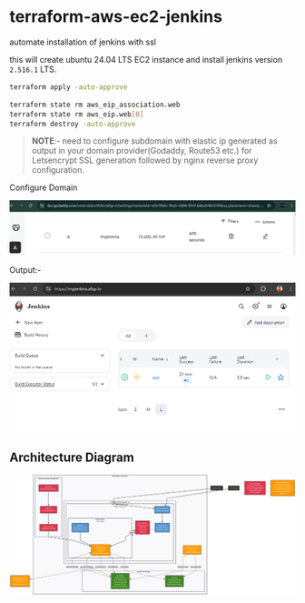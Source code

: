 # terraform-aws-ec2-jenkins
automate installation of jenkins with ssl

this will create ubuntu 24.04 LTS EC2 instance and install jenkins version `2.516.1` LTS.

```bash
terraform apply -auto-approve
```

```bash
terraform state rm aws_eip_association.web
terraform state rm aws_eip.web[0]
terraform destroy -auto-approve
```

> **NOTE**:- need to configure subdomain with elastic ip generated as output in your domain provider(Godaddy, Route53 etc.) for Letsencrypt SSL generation followed by nginx reverse proxy configuration.

Configure Domain

![alt text](images/godaddy_a_record_configuration.png)

Output:-

![jenkins_v2.516.1](images/jenkins_v2.516.1.png)


## Architecture Diagram

![jenkins_architecture](images/architecture_diagram.png)